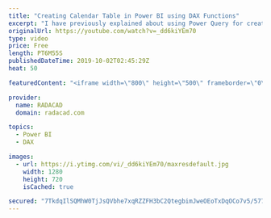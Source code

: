 ```yaml
---
title: "Creating Calendar Table in Power BI using DAX Functions"
excerpt: "I have previously explained about using Power Query for creating calendar tables, However, some people still love to do that in DAX. There are a couple of DAX functions which makes the process of creating a calendar table very simple and easy; Calendar() and CalendarAuto(). In this short video, I'll"
originalUrl: https://youtube.com/watch?v=_dd6kiYEm70
type: video
price: Free
length: PT6M55S
publishedDateTime: 2019-10-02T02:45:29Z
heat: 50

featuredContent: "<iframe width=\"800\" height=\"500\" frameborder=\"0\" src=\"https://www.youtube.com/embed/_dd6kiYEm70\" allow=\"accelerometer; autoplay; encrypted-media; gyroscope; picture-in-picture\" allowfullscreen></iframe>"

provider:
  name: RADACAD
  domain: radacad.com

topics:
  - Power BI
  - DAX

images:
  - url: https://i.ytimg.com/vi/_dd6kiYEm70/maxresdefault.jpg
    width: 1280
    height: 720
    isCached: true

secured: "7TkdqIlSQMhW0TjJsQVbhe7xqRZZFH3bC2QtegbimJweOEoTxDqOCo7v5/577ybv4xyKVymRCfUqw36dIRmyJR4hfa2VAWxz7+5Gz4570TYcOCKQbL/QqTmdSPZdSg7gVTpl6ZuCUOkni/CS/VghzShSxa+sgH6XlTdJc4/tnTW3VnCSFnTTtAxf5d37IlF6lsjq700jzLbAz8145Gunqk+vNO5d3aPiDS4NxS56ws+dSHJUUQpb4ChevY280wg1vkh0WD7xX194XyxJeMP0/OnZB3SFEi/GEJia25rpYV5vSnMuQKPQjVR/+Dy658y1SHamuDjovdkRuQo5TDziAMV+mV3Kw/4GEHsP0XHZZ7fzGlNu5Mpkb3G3LJuMP8PDNNuuIHCinnj2WRzCBAIvkWzXbvzmLChh32Svtk8z/b0=;2jWA7zYB16k9jdAIhxzTNA=="
---
```



